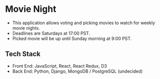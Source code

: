 # Movie Night
* This application allows voting and picking movies to watch for weekly movie nights.
* Deadlines are Saturdays at 17:00 PST.
* Picked movie will be up until Sunday morning at 9:00 PST.
## Tech Stack
* Front End: JavaScript, React, React Redux, D3
* Back End: Python, Django, MongoDB / PostgreSQL (undecided)